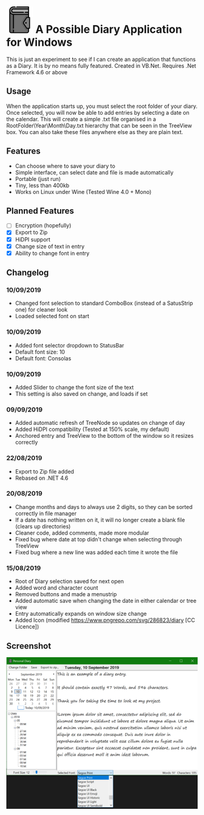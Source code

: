 # <img src="icon.png" width="70">  A Possible Diary Application for Windows

This is just an experiment to see if I can create an application that functions as a Diary. It is by no means fully featured.
Created in VB.Net. Requires .Net Framework 4.6 or above

## Usage
When the application starts up, you must select the root folder of your diary. Once selected, you will now be able to add entries by selecting a date on the calendar. This will create a simple .txt file organised in a RootFolder\\Year\\Month\\Day.txt hierarchy that can be seen in the TreeView box. You can also take these files anywhere else as they are plain text.

## Features
* Can choose where to save your diary to
* Simple interface, can select date and file is made automatically
* Portable (just run)
* Tiny, less than 400kb
* Works on Linux under Wine (Tested Wine 4.0 + Mono)

## Planned Features
- [ ] Encryption (hopefully)
- [x] Export to Zip
- [x] HiDPI support
- [x] Change size of text in entry
- [x] Ability to change font in entry

## Changelog

### 10/09/2019
* Changed font selection to standard ComboBox (instead of a SatusStrip one) for cleaner look
* Loaded selected font on start

### 10/09/2019 
* Added font selector dropdown to StatusBar
* Default font size: 10
* Default font: Consolas

### 10/09/2019
* Added Slider to change the font size of the text
* This setting is also saved on change, and loads if set

### 09/09/2019
* Added automatic refresh of TreeNode so updates on change of day
* Added HiDPI compatibility (Tested at 150% scale, my default)
* Anchored entry and TreeView to the bottom of the window so it resizes correctly

### 22/08/2019
* Export to Zip file added
* Rebased on .NET 4.6

### 20/08/2019
* Change months and days to always use 2 digits, so they can be sorted correctly in file manager
* If a date has nothing written on it, it will no longer create a blank file (clears up directories)
* Cleaner code, added comments, made more modular
* Fixed bug where date at top didn't change when selecting through TreeView
* Fixed bug where a new line was added each time it wrote the file

### 15/08/2019
* Root of Diary selection saved for next open
* Added word and character count
* Removed buttons and made a menustrip
* Added automatic save when changing the date in either calendar or tree view
* Entry automatically expands on window size change
* Added Icon (modified https://www.pngrepo.com/svg/286823/diary [CC Licence])

## Screenshot
<img src="Screenshot.png" width="600">

